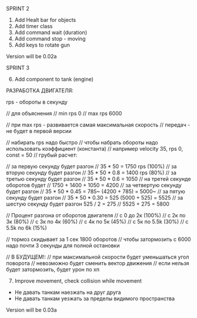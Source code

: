 SPRINT 2

1. Add Healt bar for objects
2. Add timer class
3. Add command wait (duration)
4. Add command stop - moving
5. Add keys to rotate gun

Version will be 0.02a

SPRINT 3

6. Add component to tank (engine)

РАЗРАБОТКА ДВИГАТЕЛЯ:

rps - обороты в секунду

// для объяснения
// min rps 0
// max rps 6000

// при max rps - развивается самая максимальная скорость
// передач - не будет в первой версии

// набирать rps надо быстро 
// чтобы набрать обороты надо использовать коэффициент (константа)
// например velocity 35, rps 0, const = 50
// грубый расчет:

// за первую секунду будет разгон
// 35 * 50 = 1750 rps (100%)
// за вторую секунду будет разгон
// 35 * 50 * 0.8 = 1400 rps (80%)
// за третью секунду будет разгон 
// 35 * 50 * 0.6 = 1050
// на третей секунде оборотов будет 
// 1750 + 1400 + 1050 = 4200
// за четвертую секунду будет разгон
// 35 * 50 * 0.45 = 785~ (4200 + 785) = 5000~
// за пятую секунду будет разгон 
// 35 * 50 * 0.30 = 525 (5000 + 525) = 5525
// за шестую секунду будет разгон 525 / 2 = 275
// 5525 + 275 = 5800

// Процент разгона от оборотов двигателя
// с 0 до 2к (100%)
// с 2к по 3к (80%)
// с 3к по 4к (60%)
// c 4к по 5к (45%)
// с 5к по 5.5k (30%)
// c 5.5k по 6k (15%)

// тормоз скидывает за 1 сек 1800 оборотов 
// чтобы затормозить с 6000 надо почти 3 секунды для полной остановки

// В БУДУЩЕМ!:
// при максимальной скорости будет уменьшаться угол поворота
// невозможно будет сменить вектор движения
// если нельзя будет затормозить, будет урон по хп

7. Improve movement, check collision while movement

- Не давать танкам наезжать на друг друга
- Не давать танкам уезжать за пределы видимого пространства

Version will be 0.03a